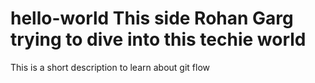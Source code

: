 # hello-world This side Rohan Garg trying to dive into this techie world 
This is a short description to learn about git flow 
